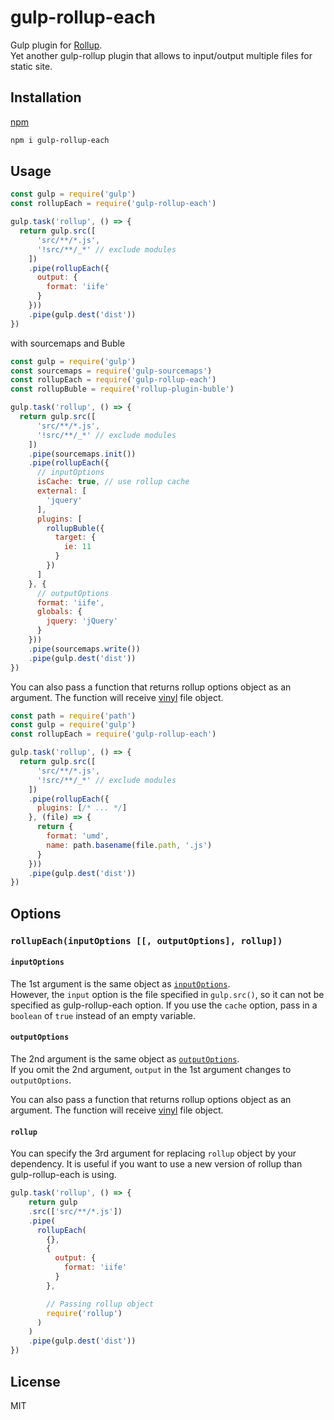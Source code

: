 # gulp-rollup-each

Gulp plugin for [Rollup](https://rollupjs.org).<br>
Yet another gulp-rollup plugin that allows to input/output multiple files for static site.

## Installation

[npm](https://www.npmjs.com/package/gulp-rollup-each)

```sh
npm i gulp-rollup-each
```

## Usage

```js
const gulp = require('gulp')
const rollupEach = require('gulp-rollup-each')

gulp.task('rollup', () => {
  return gulp.src([
      'src/**/*.js',
      '!src/**/_*' // exclude modules
    ])
    .pipe(rollupEach({
      output: {
        format: 'iife'
      }
    }))
    .pipe(gulp.dest('dist'))
})
```

with sourcemaps and Buble

```js
const gulp = require('gulp')
const sourcemaps = require('gulp-sourcemaps')
const rollupEach = require('gulp-rollup-each')
const rollupBuble = require('rollup-plugin-buble')

gulp.task('rollup', () => {
  return gulp.src([
      'src/**/*.js',
      '!src/**/_*' // exclude modules
    ])
    .pipe(sourcemaps.init())
    .pipe(rollupEach({
      // inputOptions
      isCache: true, // use rollup cache
      external: [
        'jquery'
      ],
      plugins: [
        rollupBuble({
          target: {
            ie: 11
          }
        })
      ]
    }, {
      // outputOptions
      format: 'iife',
      globals: {
        jquery: 'jQuery'
      }
    }))
    .pipe(sourcemaps.write())
    .pipe(gulp.dest('dist'))
})
```

You can also pass a function that returns rollup options object as an argument. The function will receive [vinyl](https://github.com/gulpjs/vinyl) file object.

```js
const path = require('path')
const gulp = require('gulp')
const rollupEach = require('gulp-rollup-each')

gulp.task('rollup', () => {
  return gulp.src([
      'src/**/*.js',
      '!src/**/_*' // exclude modules
    ])
    .pipe(rollupEach({
      plugins: [/* ... */]
    }, (file) => {
      return {
        format: 'umd',
        name: path.basename(file.path, '.js')
      }
    }))
    .pipe(gulp.dest('dist'))
})
```

## Options

### `rollupEach(inputOptions [[, outputOptions], rollup])`

#### `inputOptions`

The 1st argument is the same object as [`inputOptions`](https://rollupjs.org/#inputoptions).<br>
However, the `input` option is the file specified in `gulp.src()`, so it can not be specified as gulp-rollup-each option. If you use the `cache` option, pass in a `boolean` of `true` instead of an empty variable.

#### `outputOptions`

The 2nd argument is the same object as [`outputOptions`](https://rollupjs.org/#outputoptions).<br>
If you omit the 2nd argument, `output` in the 1st argument changes to `outputOptions`.

You can also pass a function that returns rollup options object as an argument. The function will receive [vinyl](https://github.com/gulpjs/vinyl) file object.

#### `rollup`

You can specify the 3rd argument for replacing `rollup` object by your dependency. It is useful if you want to use a new version of rollup than gulp-rollup-each is using.

```js
gulp.task('rollup', () => {
    return gulp
    .src(['src/**/*.js'])
    .pipe(
      rollupEach(
        {},
        {
          output: {
            format: 'iife'
          }
        },

        // Passing rollup object
        require('rollup')
      )
    )
    .pipe(gulp.dest('dist'))
})
```

## License

MIT
